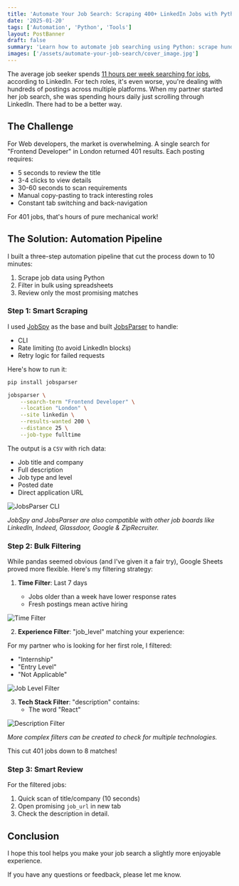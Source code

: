 ```yaml
---
title: 'Automate Your Job Search: Scraping 400+ LinkedIn Jobs with Python'
date: '2025-01-20'
tags: ['Automation', 'Python', 'Tools']
layout: PostBanner
draft: false
summary: 'Learn how to automate job searching using Python: scrape hundreds of jobs, filter efficiently, and find the perfect role faster.'
images: ['/assets/automate-your-job-search/cover_image.jpg']
---
```


The average job seeker spends [11 hours per week searching for jobs](https://www.linkedin.com/pulse/how-many-hours-per-week-should-one-dedicate-job-search-bob-mcintosh/), according to LinkedIn. For tech roles, it's even worse, you're dealing with hundreds of postings across multiple platforms. When my partner started her job search, she was spending hours daily just scrolling through LinkedIn. There had to be a better way.

## The Challenge

For Web developers, the market is overwhelming. A single search for "Frontend Developer" in London returned 401 results. Each posting requires:

- 5 seconds to review the title
- 3-4 clicks to view details
- 30-60 seconds to scan requirements
- Manual copy-pasting to track interesting roles
- Constant tab switching and back-navigation

For 401 jobs, that's hours of pure mechanical work!

## The Solution: Automation Pipeline

I built a three-step automation pipeline that cut the process down to 10 minutes:

1. Scrape job data using Python
2. Filter in bulk using spreadsheets
3. Review only the most promising matches

### Step 1: Smart Scraping

I used [JobSpy](https://github.com/Bunsly/JobSpy) as the base and built [JobsParser](https://github.com/FranciscoMoretti/jobsparser) to handle:

- CLI
- Rate limiting (to avoid LinkedIn blocks)
- Retry logic for failed requests

Here's how to run it:

```bash
pip install jobsparser
```

```bash
jobsparser \
    --search-term "Frontend Developer" \
    --location "London" \
    --site linkedin \
    --results-wanted 200 \
    --distance 25 \
    --job-type fulltime
```

The output is a `CSV` with rich data:

- Job title and company
- Full description
- Job type and level
- Posted date
- Direct application URL

![JobsParser CLI](/assets/automate-your-job-search/jobsparser_cli.png)

_JobSpy and JobsParser are also compatible with other job boards like LinkedIn, Indeed, Glassdoor, Google & ZipRecruiter._

### Step 2: Bulk Filtering

While pandas seemed obvious (and I've given it a fair try), Google Sheets proved more flexible. Here's my filtering strategy:

1. **Time Filter**: Last 7 days

   - Jobs older than a week have lower response rates
   - Fresh postings mean active hiring

![Time Filter](/assets/automate-your-job-search/time_filter.gif)

2. **Experience Filter**: "job_level" matching your experience:

For my partner who is looking for her first role, I filtered:

- "Internship"
- "Entry Level"
- "Not Applicable"

![Job Level Filter](/assets/automate-your-job-search/job_level_filter.gif)

3. **Tech Stack Filter**: "description" contains:
   - The word "React"

![Description Filter](/assets/automate-your-job-search/description_filter.gif)

_More complex filters can be created to check for multiple technologies._

This cut 401 jobs down to 8 matches!

### Step 3: Smart Review

For the filtered jobs:

1. Quick scan of title/company (10 seconds)
2. Open promising `job_url` in new tab
3. Check the description in detail.

## Conclusion

I hope this tool helps you make your job search a slightly more enjoyable experience.

If you have any questions or feedback, please let me know.

